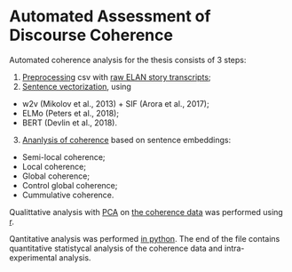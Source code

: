 # Automated Assessment of Discourse Coherence

Automated coherence analysis for the thesis consists of 3 steps:
1. [Preprocessing](https://github.com/flying-bear/thesis/blob/master/coherence/Reembed_and_apply.ipynb) csv with [raw ELAN story transcripts](https://github.com/flying-bear/thesis/blob/master/coherence/stories.csv);
2. [Sentence vectorization](https://github.com/flying-bear/thesis/blob/master/coherence/Reembed_and_apply.ipynb), using 
  - w2v (Mikolov et al., 2013) + SIF (Arora et al., 2017);
  - ELMo (Peters et al., 2018); 
  - BERT (Devlin et al., 2018). 
3. [Ananlysis of coherence](https://github.com/flying-bear/thesis/blob/master/coherence/Apply_metrics.ipynb) based on sentence embeddings:
  - Semi-local coherence;
  - Local coherence;
  - Global coherence;
  - Control global coherence;
  - Cummulative coherence.
  
Qualittative analysis with [PCA](https://github.com/flying-bear/thesis/blob/master/coherence/r/PCA.r) on [the coherence data](https://github.com/flying-bear/thesis/blob/master/coherence/applied.csv) was performed using [r](https://github.com/flying-bear/thesis/tree/master/coherence/r).

Qantitative analysis was performed [in python](https://github.com/flying-bear/thesis/blob/master/coherence/Apply_metrics.ipynb). The end of the file contains quantitative statistycal analysis of the coherence data and intra-experimental analysis.

